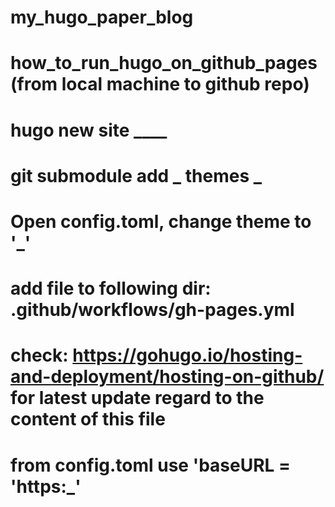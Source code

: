 # my_hugo_paper_blog
# how_to_run_hugo_on_github_pages (from local machine to github repo)
# hugo new site ____
# git submodule add _ themes _ 
# Open config.toml, change theme to '_'
# add file to following dir: .github/workflows/gh-pages.yml
# check: https://gohugo.io/hosting-and-deployment/hosting-on-github/ for latest update regard to the content of this file
# from config.toml use 'baseURL = 'https:_'
